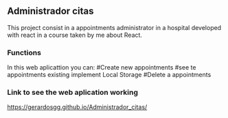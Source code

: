 ## Administrador citas

This project consist in a appointments administrator in a hospital developed with react in a course taken by me about React.

### Functions
In this web aplicattion you can:
#Create new appointments
#see te appointments existing implement Local Storage
#Delete a appointments
### Link to see the web aplication working
https://gerardosgg.github.io/Administrador_citas/
